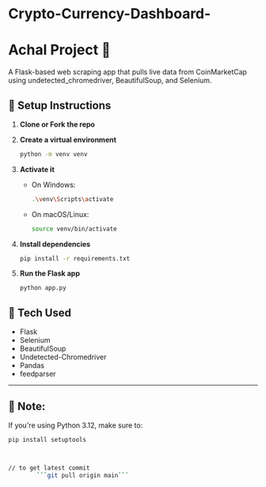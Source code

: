 # Crypto-Currency-Dashboard-

# Achal Project 🚀

A Flask-based web scraping app that pulls live data from CoinMarketCap using undetected_chromedriver, BeautifulSoup, and Selenium.

## 🔧 Setup Instructions

1. **Clone or Fork the repo**
2. **Create a virtual environment**
    ```bash
    python -m venv venv
    ```
3. **Activate it**

    - On Windows:
      ```bash
      .\venv\Scripts\activate
      ```

    - On macOS/Linux:
      ```bash
      source venv/bin/activate
      ```

4. **Install dependencies**
    ```bash
    pip install -r requirements.txt
    ```

5. **Run the Flask app**
    ```bash
    python app.py
    ```

## 📂 Tech Used

- Flask
- Selenium
- BeautifulSoup
- Undetected-Chromedriver
- Pandas
- feedparser

---

## 📌 Note:
If you're using Python 3.12, make sure to:

```bash
pip install setuptools



// to get latest commit 
        ```git pull origin main```